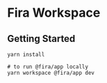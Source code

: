 # Fira Workspace

## Getting Started

```shell
yarn install

# to run @fira/app locally
yarn workspace @fira/app dev
```
